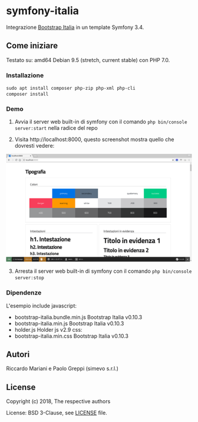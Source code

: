 # symfony-italia

Integrazione <a href="https://github.com/italia/bootstrap-italia" target="_blank">Bootstrap Italia</a> in un template Symfony 3.4.	

## Come iniziare

Testato su: amd64 Debian 9.5 (stretch, current stable) con PHP 7.0.

### Installazione

```
sudo apt install composer php-zip php-xml php-cli
composer install
```

### Demo

  1. Avvia il server web built-in di symfony con il comando `php bin/console server:start` nella radice del repo

  2. Visita http://localhost:8000, questo screenshot mostra quello che dovresti vedere:

![img](images/screenshot.png)

  3. Arresta il server web built-in di symfony con il comando `php bin/console server:stop`

### Dipendenze  
L'esempio include
javascript: 
- bootstrap-italia.bundle.min.js Bootstrap Italia v0.10.3
- bootstrap-italia.min.js Bootstrap Italia v0.10.3
- holder.js Holder js v2.9
css:
- bootstrap-italia.min.css Bootstrap Italia v0.10.3

## Autori

Riccardo Mariani e Paolo Greppi (simevo s.r.l.)

## License

Copyright (c) 2018, The respective authors

License: BSD 3-Clause, see [LICENSE](LICENSE) file.
